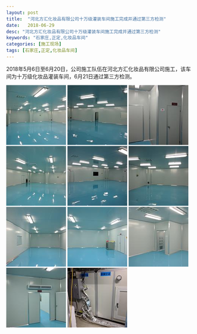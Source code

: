 ```yaml
---
layout: post
title:  "河北方汇化妆品有限公司十万级灌装车间施工完成并通过第三方检测"
date:   2018-06-29
desc: "河北方汇化妆品有限公司十万级灌装车间施工完成并通过第三方检测"
keywords: "石家庄,正定,化妆品车间"
categories: [施工现场]
tags: [石家庄,正定,化妆品车间]
---
```


2018年5月6日至6月20日，公司施工队伍在河北方汇化妆品有限公司施工，该车间为十万级化妆品灌装车间，6月21日通过第三方检测。

<a href="/static/img/2018/06/2901.jpg" data-fancybox><img src="/static/img/2018/06/2901s.jpg"></a>  <a href="/static/img/2018/06/2902.jpg" data-fancybox><img src="/static/img/2018/06/2902s.jpg"></a>  <a href="/static/img/2018/06/2903.jpg" data-fancybox><img src="/static/img/2018/06/2903s.jpg"></a>  <a href="/static/img/2018/06/2904.jpg" data-fancybox><img src="/static/img/2018/06/2904s.jpg"></a>  <a href="/static/img/2018/06/2905.jpg" data-fancybox><img src="/static/img/2018/06/2905s.jpg"></a>  <a href="/static/img/2018/06/2906.jpg" data-fancybox><img src="/static/img/2018/06/2906s.jpg"></a>  <a href="/static/img/2018/06/2907.jpg" data-fancybox><img src="/static/img/2018/06/2907s.jpg"></a>  <a href="/static/img/2018/06/2908.jpg" data-fancybox><img src="/static/img/2018/06/2908s.jpg"></a>  <a href="/static/img/2018/06/2909.jpg" data-fancybox><img src="/static/img/2018/06/2909s.jpg"></a>  <a href="/static/img/2018/06/2910.jpg" data-fancybox><img src="/static/img/2018/06/2910s.jpg"></a>  <a href="/static/img/2018/06/2911.jpg" data-fancybox><img src="/static/img/2018/06/2911s.jpg"></a>
